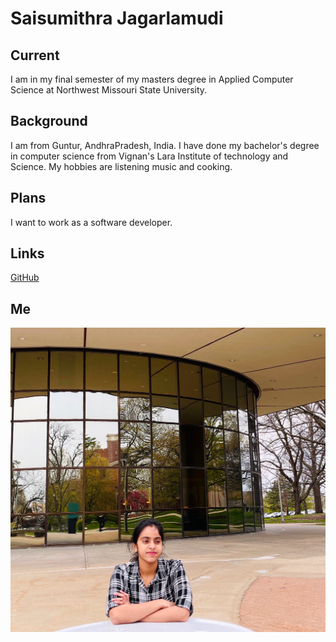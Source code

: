 # Saisumithra Jagarlamudi

## Current

 I am in my final semester of my masters degree in Applied Computer Science at Northwest Missouri State University.

## Background

I am from Guntur, AndhraPradesh, India. I have done my bachelor's degree in computer science from Vignan's Lara Institute of technology and Science. My hobbies are listening music and cooking.

## Plans

 I want to work as a software developer.
 
## Links

[GitHub](https://github.com/Saisumithra)

## Me 

![](image.jpg)

